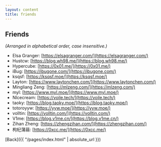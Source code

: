 ```yaml
---
layout: content
title: friends
---
```


## Friends

_(Arranged in alphabetical order, case insensitive.)_

- Elsa Granger: [https://elsagranger.com/](https://elsagranger.com/)
- Hustcw: [https://blog.wh98.me/](https://blog.wh98.me/)
- Hypercube: [https://0x01.me/](https://0x01.me/)
- iBug: [https://ibugone.com/](https://ibugone.com/)
- ksqsf: [https://ksqsf.moe/](https://ksqsf.moe/)
- Layton: [https://www.laytonchen.com/](https://www.laytonchen.com/)
- Mingliang Zeng: [https://mlzeng.com/](https://mlzeng.com/)
- myl: [https://www.myl.moe/](https://www.myl.moe/)
- NIcecream: [https://voile.tech/](https://voile.tech/)
- taoky: [https://blog.taoky.moe/](https://blog.taoky.moe/)
- totoroyyw: [https://yyw.moe/](https://yyw.moe/)
- volltin: [https://volltin.com/](https://volltin.com/)
- V1me: [https://blog.v1me.cn/](https://blog.v1me.cn/)
- Zihan Zheng: [https://zhengzihan.com/](https://zhengzihan.com/)
- 枸杞蒲蒻: [https://0xcc.me/](https://0xcc.me/)

[Back]({{ "/pages/index.html" | absolute_url }})
